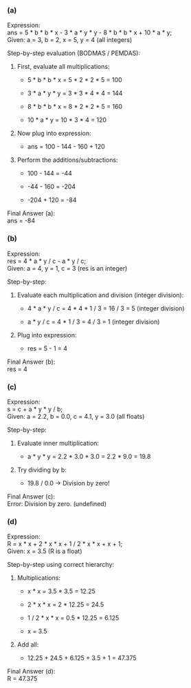 ### **(a)**
Expression:  
ans = 5 * b * b * x - 3 * a * y * y - 8 * b * b * x + 10 * a * y;  
Given: a = 3, b = 2, x = 5, y = 4 (all integers)  

Step-by-step evaluation (BODMAS / PEMDAS):  
1. First, evaluate all multiplications:  
    - 5 * b * b * x = 5 * 2 * 2 * 5 = 100

    - 3 * a * y * y = 3 * 3 * 4 * 4 = 144

    - 8 * b * b * x = 8 * 2 * 2 * 5 = 160

    - 10 * a * y = 10 * 3 * 4 = 120

2. Now plug into expression:  
    - ans = 100 - 144 - 160 + 120

3. Perform the additions/subtractions:

    - 100 - 144 = -44

    - -44 - 160 = -204

    - -204 + 120 = -84

Final Answer (a):  
ans = -84

### **(b)**  
Expression:  
res = 4 * a * y / c - a * y / c;  
Given: a = 4, y = 1, c = 3 (res is an integer)

Step-by-step:

1. Evaluate each multiplication and division (integer division):

    - 4 * a * y / c = 4 * 4 * 1 / 3 = 16 / 3 = 5 (integer division)

    - a * y / c = 4 * 1 / 3 = 4 / 3 = 1 (integer division)

2. Plug into expression:

    - res = 5 - 1 = 4

Final Answer (b):  
res = 4

### **(c)**  
Expression:  
s = c + a * y * y / b;  
Given: a = 2.2, b = 0.0, c = 4.1, y = 3.0 (all floats)

Step-by-step:

1. Evaluate inner multiplication:

    - a * y * y = 2.2 * 3.0 * 3.0 = 2.2 * 9.0 = 19.8

2. Try dividing by b:

    - 19.8 / 0.0 → Division by zero!

Final Answer (c):  
Error: Division by zero. (undefined)

### **(d)**  
Expression:  
R = x * x + 2 * x * x + 1 / 2 * x * x + x + 1;  
Given: x = 3.5 (R is a float)

Step-by-step using correct hierarchy:

1. Multiplications:

    - x * x = 3.5 * 3.5 = 12.25

    - 2 * x * x = 2 * 12.25 = 24.5

    - 1 / 2 * x * x = 0.5 * 12.25 = 6.125

    - x = 3.5

2. Add all:

    - 12.25 + 24.5 + 6.125 + 3.5 + 1 = 47.375

Final Answer (d):  
R = 47.375